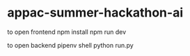 # appac-summer-hackathon-ai

to open frontend
npm install
npm run dev


to open backend 
pipenv shell
python run.py